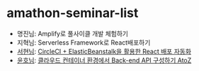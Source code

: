 # amathon-seminar-list

- 명진님: Amplify로 풀사이클 개발 체험하기
- 지혁님: Serverless Framework로 React배포하기
- [서현님](https://github.com/seohyun0120): [CircleCI + ElasticBeanstalk을 활용한 React 배포 자동화](./seohyunYoon-session/README.md)
- [윤호님](https://github.com/yoonhoGo): [클라우드 컨테이너 환경에서 Back-end API 구성하기 AtoZ](./yoonhoGo-session/README.md)